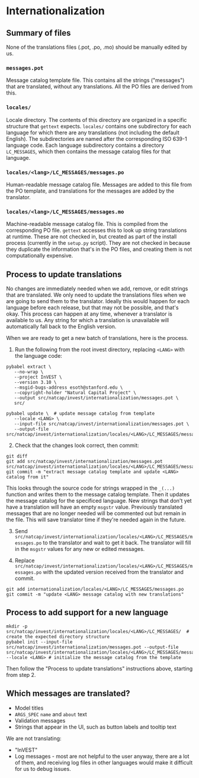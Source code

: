 # Internationalization

## Summary of files
None of the translations files (.pot, .po, .mo) should be manually edited by us.

### `messages.pot`
Message catalog template file. This contains all the strings ("messages") that are translated, without any translations. All the PO files are derived from this.

### `locales/`
Locale directory. The contents of this directory are organized in a specific structure that `gettext` expects. `locales/` contains one subdirectory for each language for which there are any translations (not including the default English). The subdirectories are named after the corresponding ISO 639-1 language code. Each language subdirectory contains a directory `LC_MESSAGES`, which then contains the message catalog files for that language.

### `locales/<lang>/LC_MESSAGES/messages.po`
Human-readable message catalog file. Messages are added to this file from the PO template, and translations for the messages are added by the translator.

### `locales/<lang>/LC_MESSAGES/messages.mo`
Machine-readable message catalog file. This is compiled from the corresponding PO file. `gettext` accesses this to look up string translations at runtime. These are not checked in, but created as part of the install process (currently in the `setup.py` script). They are not checked in because they duplicate the information that's in the PO files, and creating them is not computationally expensive.

## Process to update translations

No changes are immediately needed when we add, remove, or edit strings that are translated. We only need to update the translations files when we are going to send them to the translator. Ideally this would happen for each language before each release, but that may not be possible, and that's okay. This process can happen at any time, whenever a translator is available to us. Any string for which a translation is unavailable will automatically fall back to the English version.

When we are ready to get a new batch of translations, here is the process.

1. Run the following from the root invest directory, replacing `<LANG>` with the language code:
```
pybabel extract \
   --no-wrap \
   --project InVEST \
   --version 3.10 \
   --msgid-bugs-address esoth@stanford.edu \
   --copyright-holder "Natural Capital Project" \
   --output src/natcap/invest/internationalization/messages.pot \
   src/

pybabel update \  # update message catalog from template
   --locale <LANG> \
   --input-file src/natcap/invest/internationalization/messages.pot \
   --output-file src/natcap/invest/internationalization/locales/<LANG>/LC_MESSAGES/messages.po
```

2. Check that the changes look correct, then commit:
```
git diff
git add src/natcap/invest/internationalization/messages.pot src/natcap/invest/internationalization/locales/<LANG>/LC_MESSAGES/messages.po
git commit -m "extract message catalog template and update <LANG> catalog from it"
```
This looks through the source code for strings wrapped in the `_(...)` function and writes them to the message catalog template. Then it updates the message catalog for the specificed language. New strings that don't yet have a translation will have an empty `msgstr` value. Previously translated messages that are no longer needed will be commented out but remain in the file. This will save translator time if they're needed again in the future.

3. Send `src/natcap/invest/internationalization/locales/<LANG>/LC_MESSAGES/messages.po` to the translator and wait to get it back. The translator will fill in the `msgstr` values for any new or edited messages.

4. Replace `src/natcap/invest/internationalization/locales/<LANG>/LC_MESSAGES/messages.po` with the updated version received from the translator and commit.
```
git add internationalization/locales/<LANG>/LC_MESSAGES/messages.po
git commit -m "update <LANG> message catalog with new translations"
```

## Process to add support for a new language

```
mkdir -p src/natcap/invest/internationalization/locales/<LANG>/LC_MESSAGES/  # create the expected directory structure
pybabel init --input-file src/natcap/invest/internationalization/messages.pot --output-file src/natcap/invest/internationalization/locales/<LANG>/LC_MESSAGES/messages.po --locale <LANG> # initialize the message catalog from the template
```
Then follow the "Process to update translations" instructions above, starting from step 2.

## Which messages are translated?

* Model titles
* `ARGS_SPEC` `name` and `about` text
* Validation messages
* Strings that appear in the UI, such as button labels and tooltip text

We are not translating:

* "InVEST"
* Log messages - most are not helpful to the user anyway, there are a lot of them, and receiving log files in other languages would make it difficult for us to debug issues.
